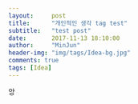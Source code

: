 ```yaml
---
layout:     post
title:      "개인적인 생각 tag test"
subtitle:   "test post"
date:       2017-11-13 18:10:00
author:     "MinJun"
header-img: "img/tags/Idea-bg.jpg"
comments: true
tags: [Idea]
---
```


앙